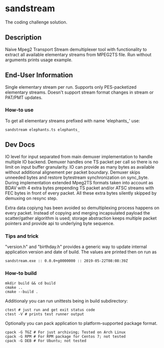 # sandstream

The coding challenge solution.

## Description

Naive Mpeg2 Transport Stream demultiplexer tool with functionality to extract all available elementary streams from MPEG2TS file.
Run without arguments prints usage example.

## End-User Information

Single elementary stream per run. Supports only PES-packetized elementary streams. Doesn't support stream format changes in stream or PAT/PMT updates.

### How-to use

To get all elementary streams prefixed with name 'elephants_' use:
    
    sandstream elephants.ts elephants_


## Dev Docs 

 IO level for input separated from main demuxer implementation to handle multiple IO backend. Demuxer handles one TS packet per call so there is no limit on input buffer granularity.
 IO can provide as many bytes as available without additional alignement per packet boundary.
 Demuxer skips unneeded bytes and restore bytestream synchronization on sync_byte. During implementation extended Mpeg2TS formats taken into account as BDAV with 4 extra
 bytes prepending TS packet and/or  ATSC streams with FEC bytes in front of every packet. All these extra bytes silently skipped by demuxing on resync step.
 
 Extra data copiyng has been avoided so demultiplexing process happens on every packet. Instead of copying and merging incapsulated payload the scatter/gather algorithm is used;
 storage abstraction keeps multiple packet pointers and provide api to underlying byte sequence.

 ### Tips and trick
 "version.h" and "birthday.h" provides a generic way to update internal application version and date of build. The values are printed then on run as 
    
    sandstream.exe :: 0.0.0+g0000000 :: 2019-05-22T08:08:39Z
   
### How-to build

    mkdir build && cd build
    cmake ..
    cmake --build .

Additionaly you can run unittests being in build subdirectory:

    ctest # just run and get exit status code
    ctest -V # prints test runner output

Optionally you can pack application to platform-supported package format.
    
    cpack -G TGZ # For just archiving; Tested on Arch Linux
    cpack -G RPM # For RPM package for Centos 7; not tested
    cpack -G DEB # For Ubuntu; not tested




